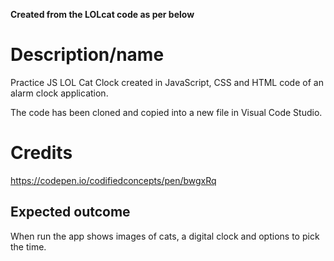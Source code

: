 <strong>Created from the LOLcat code as per below</strong>

<h1>Description/name</h1>

Practice JS LOL Cat Clock created in JavaScript, CSS and HTML code of an alarm clock application.

The code has been cloned and copied into a new file in Visual Code Studio.

<h1>Credits</h1>

https://codepen.io/codifiedconcepts/pen/bwgxRq

<h2>Expected outcome</h2>

When run the app shows images of cats, a digital clock and options to pick the time.
